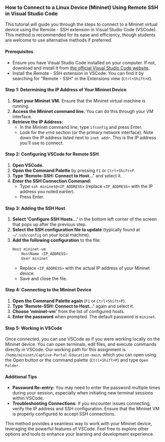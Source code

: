 ### How to Connect to a Linux Device (Mininet) Using Remote SSH in Visual Studio Code

This tutorial will guide you through the steps to connect to a Mininet virtual device using the Remote - SSH extension in Visual Studio Code (VSCode). This method is recommended for its ease and efficiency, though students are welcome to use alternative methods if preferred.

#### Prerequisites
- Ensure you have Visual Studio Code installed on your computer. If not, download and install it from [the official Visual Studio Code website](https://code.visualstudio.com/).
- Install the Remote - SSH extension in VSCode. You can find it by searching for "Remote - SSH" in the Extensions view (`Ctrl+Shift+X`).

#### Step 1: Determining the IP Address of Your Mininet Device
1. **Start your Mininet VM.** Ensure that the Mininet virtual machine is running.
2. **Access the Mininet command line.** You can do this through your VM interface.
3. **Retrieve the IP Address:**
   - In the Mininet command line, type `ifconfig` and press Enter.
   - Look for the `eth0` section (or the primary network interface). Note down the IP address listed next to `inet addr`. This is the IP address you'll use to connect.

#### Step 2: Configuring VSCode for Remote SSH
1. **Open VSCode.**
2. **Open the Command Palette** by pressing `F1` or `Ctrl+Shift+P`.
3. **Type 'Remote-SSH: Connect to Host...'** and select it.
4. **Enter the SSH Connection Command:**
   - Type `ssh mininet@<IP_ADDRESS>` (replace `<IP_ADDRESS>` with the IP address you noted earlier).
   - Press Enter.

#### Step 3: Adding the SSH Host
1. **Select 'Configure SSH Hosts...'** in the bottom left corner of the screen that pops up after the previous step.
2. **Select the SSH configuration file to update** (typically found at `~/.ssh/config` on your local machine).
3. **Add the following configuration** to the file:
   ```bash
   Host mininet-vm
       HostName <IP_ADDRESS>
       User mininet
   ```
   - Replace `<IP_ADDRESS>` with the actual IP address of your Mininet device.
   - Save and close the file.

#### Step 4: Connecting to the Mininet Device
1. **Open the Command Palette again** (`F1` or `Ctrl+Shift+P`).
2. **Type 'Remote-SSH: Connect to Host...'** again and select it.
3. **Choose 'mininet-vm'** from the list of configured hosts.
4. **Enter the password** when prompted. The default password is `mininet`.

#### Step 5: Working in VSCode
Once connected, you can use VSCode as if you were working locally on the Mininet device. You can open terminals, edit files, and execute commands directly in VSCode. Our working path for this assignment is `/home/mininet/Captive-Portal-Education-main`, which you can open using the Open button or the command palette (`Ctrl+Shift+P`) and type `Open Folder`.

#### Additional Tips
- **Password Re-entry:** You may need to enter the password multiple times during your session, especially when initiating new terminal sessions within VSCode.
- **Troubleshooting Connections:** If you encounter issues connecting, verify the IP address and SSH configuration. Ensure that the Mininet VM is properly configured to accept SSH connections.

This method provides a seamless way to work with your Mininet device, leveraging the powerful features of VSCode. Feel free to explore other options and tools to enhance your learning and development experience.
